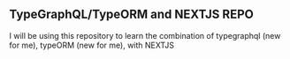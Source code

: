 ## TypeGraphQL/TypeORM and NEXTJS REPO

I will be using this repository to learn the combination of typegraphql (new for me), typeORM (new for me), with NEXTJS
